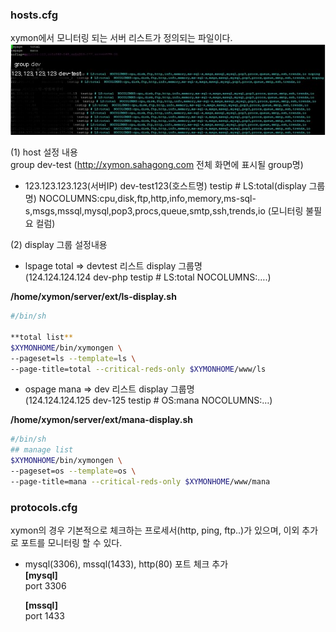 
### hosts.cfg  
xymon에서 모니터링 되는 서버 리스트가 정의되는 파일이다.
![텍스트](https://github.com/sahagong/xymon/blob/master/img/hosts.cfg.jpg)  

 (1) host 설정 내용  
group dev-test (http://xymon.sahagong.com 전체 화면에 표시될 group명)  
   - 123.123.123.123(서버IP)   dev-test123(호스트명)  testip # LS:total(display 그룹명)  NOCOLUMNS:cpu,disk,ftp,http,info,memory,ms-sql-s,msgs,mssql,mysql,pop3,procs,queue,smtp,ssh,trends,io (모니터링 불필요 컬럼)  
 
 (2) display 그룹 설정내용  
   - lspage    total  => devtest 리스트 display 그룹명  
    (124.124.124.124 dev-php  testip # LS:total  NOCOLUMNS:….)  

**/home/xymon/server/ext/ls-display.sh**
```sh
#/bin/sh

**total list**
$XYMONHOME/bin/xymongen \
--pageset=ls --template=ls \
--page-title=total --critical-reds-only $XYMONHOME/www/ls
```
 - ospage    mana => dev 리스트 display 그룹명  
   (124.124.124.125 dev-125  testip # OS:mana  NOCOLUMNS:…) 
   
**/home/xymon/server/ext/mana-display.sh**  
```sh
#/bin/sh
## manage list
$XYMONHOME/bin/xymongen \
--pageset=os --template=os \
--page-title=mana --critical-reds-only $XYMONHOME/www/mana
```


### protocols.cfg
xymon의 경우 기본적으로 체크하는 프로세서(http, ping, ftp..)가 있으며, 이외 추가로 포트를 모니터링 할 수 있다.

- mysql(3306), mssql(1433), http(80) 포트 체크 추가  
  **[mysql]**  
 	  port 3306  
    
  **[mssql]**  
    port 1433  

